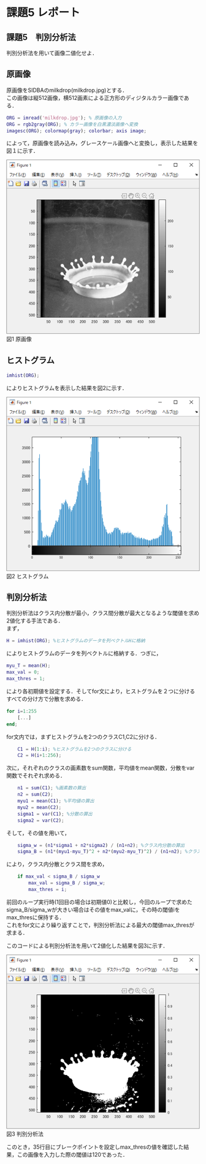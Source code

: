 # 課題5 レポート

## 課題5　判別分析法

判別分析法を用いて画像二値化せよ．  

## 原画像

原画像をSIDBAのmilkdrop(milkdrop.jpg)とする．  
この画像は縦512画像，横512画素による正方形のディジタルカラー画像である．  

```MATLAB
ORG = imread('milkdrop.jpg'); % 原画像の入力  
ORG = rgb2gray(ORG); % カラー画像を白黒濃淡画像へ変換  
imagesc(ORG); colormap(gray); colorbar; axis image;  
```

によって，原画像を読み込み，グレースケール画像へと変換し，表示した結果を図１に示す．  

![原画像](/image/kadai5/kadai5_org_img.png?raw=true)  
図1 原画像  

## ヒストグラム

```MATLAB
imhist(ORG);  
```

によりヒストグラムを表示した結果を図2に示す．  

![ヒストグラム](/image/kadai5/kadai5_hist.png?raw=true)  
図2 ヒストグラム  

## 判別分析法

判別分析法はクラス内分散が最小，クラス間分散が最大となるような閾値を求め2値化する手法である．  
まず，

```MATLAB
H = imhist(ORG); %ヒストグラムのデータを列ベクトルHに格納  
```

によりヒストグラムのデータを列ベクトルに格納する．つぎに，

```MATLAB
myu_T = mean(H);  
max_val = 0;  
max_thres = 1;  
```

により各初期値を設定する．そしてfor文により，ヒストグラムを２つに分けるすべての分け方で分散を求める．  

```MATLAB
for i=1:255  
    [...]  
end;  
```

for文内では，まずヒストグラムを2つのクラスC1,C2に分ける．  

```MATLAB
    C1 = H(1:i); %ヒストグラムを2つのクラスに分ける  
    C2 = H(i+1:256);  
```

次に，それぞれのクラスの画素数をsum関数，平均値をmean関数，分散をvar関数でそれぞれ求める．  

```MATLAB
    n1 = sum(C1); %画素数の算出  
    n2 = sum(C2);  
    myu1 = mean(C1); %平均値の算出  
    myu2 = mean(C2);  
    sigma1 = var(C1); %分散の算出  
    sigma2 = var(C2);  
```

そして，その値を用いて，  

```MATLAB
    sigma_w = (n1*sigma1 + n2*sigma2) / (n1+n2); %クラス内分散の算出  
    sigma_B = (n1*(myu1-myu_T)^2 + n2*(myu2-myu_T)^2) / (n1+n2); %クラス間分散の算出  
```

により，クラス内分散とクラス間を求め，  

```MATLAB
    if max_val < sigma_B / sigma_w  
        max_val = sigma_B / sigma_w;  
        max_thres = i;  
```

前回のループ実行時(1回目の場合は初期値0)と比較し，今回のループで求めたsigma_B/sigma_wが大きい場合はその値をmax_valに，その時の閾値iをmax_thresに保持する．  
これをfor文により繰り返すことで，判別分析法による最大の閾値max_thresが求まる．  

このコードによる判別分析法を用いて2値化した結果を図3に示す．  

![判別分析法](/image/kadai5/kadai5_bin_img.png?raw=true)  
図3 判別分析法  

このとき，35行目にブレークポイントを設定しmax_thresの値を確認した結果，この画像を入力した際の閾値は120であった．  
